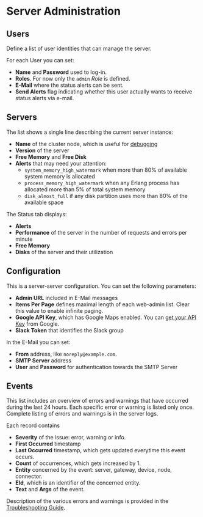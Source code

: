# Server Administration

## Users

Define a list of user identities that can manage the server.

For each User you can set:
 - **Name** and **Password** used to log-in.
 - **Roles**. For now only the `admin` *Role* is defined.
 - **E-Mail** where the status alerts can be sent.
 - **Send Alerts** flag indicating whether this user actually wants to receive
   status alerts via e-mail.


## Servers

The list shows a single line describing the current server instance:
 - **Name** of the cluster node, which is useful for [debugging](Development.md#debugging)
 - **Version** of the server
 - **Free Memory** and **Free Disk**
 - **Alerts** that may need your attention:
   * `system_memory_high_watermark` when more than 80% of available system memory
     is allocated
   * `process_memory_high_watermark` when any Erlang process has allocated more
     than 5% of total system memory
   * `disk_almost_full` if any disk partition uses more than 80% of the available
     space

The Status tab displays:
 - **Alerts**
 - **Performance** of the server in the number of requests and errors per minute
 - **Free Memory**
 - **Disks** of the server and their utilization


## Configuration

This is a server-server configuration. You can set the following parameters:
 - **Admin URL** included in E-Mail messages
 - **Items Per Page** defines maximal length of each web-admin list. Clear this
   value to enable infinite paging.
 - **Google API Key**, which has Google Maps enabled. You can
   [get your API Key](https://developers.google.com/maps/documentation/javascript/get-api-key) from Google.
 - **Slack Token** that identifies the Slack group

In the E-Mail you can set:
 - **From** address, like `noreply@example.com`.
 - **SMTP Server** address
 - **User** and **Password** for authentication towards the SMTP Server


## Events

This list includes an overview of errors and warnings that have occurred during
the last 24 hours. Each specific error or warning is listed only once. Complete
listing of errors and warnings is in the server logs.

Each record contains
 - **Severity** of the issue: error, warning or info.
 - **First Occurred** timestamp
 - **Last Occurred** timestamp, which gets updated everytime this event occurs.
 - **Count** of occurrences, which gets increased by 1.
 - **Entity** concerned by the event: server, gateway, device, node, connector.
 - **EId**, which is an identifier of the concerned entity.
 - **Text** and **Args** of the event.

Description of the various errors and warnings is provided in the
[Troubleshooting Guide](Troubleshooting.md).
